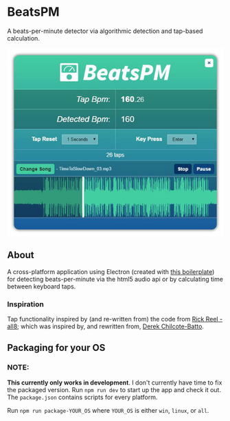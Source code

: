 # BeatsPM
A beats-per-minute detector via algorithmic detection and tap-based calculation.

![BeatsPM](./screenshot.jpg?raw=true)

## About
A cross-platform application using Electron (created with [this boilerplate](https://github.com/chentsulin/electron-react-boilerplate#readme)) for detecting beats-per-minute via the html5 audio api or by calculating time between keyboard taps.

### Inspiration
Tap functionality inspired by (and re-written from) the code from [Rick Reel - all8](http://www.all8.com/tools/bpm.htm); which was inspired by, and rewritten from, [Derek Chilcote-Batto](http://www.mixed.net).

## Packaging for your OS
### NOTE:
**This currently only works in development**. I don't currently have time to fix the packaged version. Run `npm run dev` to start up the app and check it out.
The `package.json` contains scripts for every platform. 

Run `npm run package-YOUR_OS` where `YOUR_OS` is either `win`, `linux`, or `all`.
